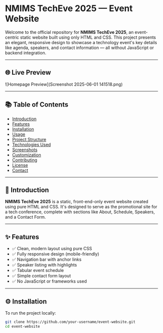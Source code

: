 # NMIMS TechEve 2025 — Event Website

Welcome to the official repository for **NMIMS TechEve 2025**, an event-centric static website built using only HTML and CSS. This project presents an elegant, responsive design to showcase a technology event's key details like agenda, speakers, and contact information — all without JavaScript or backend integration.

---

## 🌐 Live Preview

![Homepage Preview](Screenshot 2025-06-01 141518.png)



---

## 📚 Table of Contents

- [Introduction](#introduction)
- [Features](#features)
- [Installation](#installation)
- [Usage](#usage)
- [Project Structure](#project-structure)
- [Technologies Used](#technologies-used)
- [Screenshots](#screenshots)
- [Customization](#customization)
- [Contributing](#contributing)
- [License](#license)
- [Contact](#contact)

---

## 📖 Introduction

**NMIMS TechEve 2025** is a static, front-end-only event website created using pure HTML and CSS. It's designed to serve as the promotional site for a tech conference, complete with sections like About, Schedule, Speakers, and a Contact Form.

---

## ✨ Features

- ✅ Clean, modern layout using pure CSS
- ✅ Fully responsive design (mobile-friendly)
- ✅ Navigation bar with anchor links
- ✅ Speaker listing with highlights
- ✅ Tabular event schedule
- ✅ Simple contact form layout
- ✅ No JavaScript or frameworks used

---

## ⚙️ Installation

To run the project locally:

```bash
git clone https://github.com/your-username/event-website.git
cd event-website
